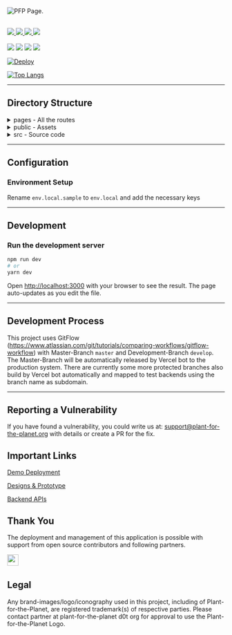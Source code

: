 <br/>
<br/>
<img src="./documentation/screenshots/PFP.png" alt="PFP Page." align="center">
<br/>
<br/>

<p style="align:center;">

<a href="https://planet-app-sf.herokuapp.com/">
    <img src="http://img.shields.io/badge/Demo-%23141619?style=for-the-badge&logo=next.js" />
</a>
<a href="./CODE_OF_CONDUCT.md">
    <img src="http://img.shields.io/badge/Code%20Of%20Conduct-%231dd1a1?style=for-the-badge" />
</a>

<a href="./CONTRIBUTING.md">
    <img src="http://img.shields.io/badge/CONTRIBUTING%20Guidelines-%235f27cd?style=for-the-badge" />
</a>
<a href="https://join.slack.com/share/zt-gejlwtt3-hIE0OwVDbb3vQvw2xDAsQQ">
    <img src="http://img.shields.io/badge/Slack-Join%20Community-%23141619?style=for-the-badge&logo=slack&labelColor=4B124C" />
</a>

<br/>
<br/>

<img src="https://img.shields.io/github/package-json/dependency-version/Plant-for-the-Planet/planet-webapp/next?color=%23141619&logo=next.js&style=for-the-badge" />

<img src="https://img.shields.io/github/contributors/Plant-for-the-Planet/planet-webapp?color=%23141619&logoColor=%23141619&style=for-the-badge" />

<img src="https://img.shields.io/github/commit-activity/w/Plant-for-the-Planet/planet-webapp?color=%23141619&style=for-the-badge" />

<img src="https://img.shields.io/github/issues/Plant-for-the-Planet/planet-webapp?color=%23141619&style=for-the-badge" />

</p>

[![Deploy](https://www.herokucdn.com/deploy/button.svg)](https://heroku.com/deploy?template=https://github.com/Plant-for-the-Planet-org/planet-webapp)

[![Top Langs](https://github-readme-stats.vercel.app/api/top-langs/?username=Plant-for-the-Planet&layout=compact)](https://github.com/anuraghazra/github-readme-stats)

---

## Directory Structure

<details><summary>pages - All the routes</summary>
<ul>
    <li>_app = Page initializations of the project</li></br>
    <li>_document = A custom Document is commonly used to augment your application's html and body tags.</li></br>
    <li>404 = Default 404 page if the route is not found</li></br>
    <li> Project pages -</li>
    </br>
    <table border="1">
        <tr>
            <td>#</td>
            <td><b>Page Name</b></td>
            <td><b>Route</b></td>
            <td><b>Functionality</b></td>
        </tr>
        <tr>
         <td>1</td>
            <td>index.tsx</td>
            <td>/</td>
            <td>Home page of the app with all the projects in list and map</td>
        </tr>
        <tr>
         <td>2</td>
            <td>[id].tsx</td>
            <td>/project-id</td>
            <td>Page of single project which loads all the details of the same</td>
        </tr>
        <tr>
         <td>3</td>
            <td>about.tsx</td>
            <td>/about</td>
            <td>About the organization</td>
        </tr>
        <tr>
         <td>4</td>
            <td>leaderboard.tsx</td>
            <td>/leaderboard</td>
            <td>Showcases the top donors from around the world</td>
        </tr>
        <tr>
         <td>5</td>
            <td>me.tsx</td>
            <td>/me</td>
            <td>User's private profile</td>
        </tr>
        <tr>
         <td>6</td>
            <td>t/[id].tsx</td>
            <td>/t/tpo-id</td>
            <td>TPO's profile</td>
        </tr>
    </table>
</ul>
</details>

<details><summary>public - Assets</summary>
<ul>
    <li>tenants = Assets of all the tenants</li>
    <li>assets = All the images and image components </li>
    <li>And other public assets.</li>

</ul>
</details>

<details><summary>src - Source code</summary>
<ul>
    <li>features = Project features are present here </li>
    <li>tenants = Tenant specific features are present here</li>
    <li>theme = Theme scss files </li>
    <li>utils = Utility functions</li>
</ul>
</details>

---

## Configuration

### Environment Setup

Rename `env.local.sample` to `env.local` and add the necessary keys

---

## Development

### Run the development server

```bash
npm run dev
# or
yarn dev
```

Open [http://localhost:3000](http://localhost:3000) with your browser to see the result. The page auto-updates as you edit the file.

---

## Development Process

This project uses GitFlow (https://www.atlassian.com/git/tutorials/comparing-workflows/gitflow-workflow) with Master-Branch `master` and Development-Branch `develop`. The Master-Branch will be automatically released by Vercel bot to the production system. There are currently some more protected branches also build by Vercel bot automatically and mapped to test backends using the branch name as subdomain.

---

## Reporting a Vulnerability

If you have found a vulnerability, you could write us at: support@plant-for-the-planet.org with details or create a PR for the fix.

## Important Links

[Demo Deployment](https://dev.pp.eco/)

[Designs & Prototype](https://xd.adobe.com/view/8f1c5110-4d7d-445d-8283-8eb1674ce2e4-da4f/)

[Backend APIs](https://plant-for-the-planet.stoplight.io/docs/treecounter-platform/)

## Thank You

The deployment and management of this application is possible with support from open source contributors and following partners.

<a href="https://www.vercel.com?utm_source=planetapp&utm_medium=web&utm_campaign=oss">
<img src="https://cdn.pp.eco/logo/svg/powered-by-vercel.svg" height="26"></a>&nbsp;&nbsp;&nbsp;&nbsp;&nbsp;&nbsp;

## Legal

Any brand-images/logo/iconography used in this project, including of Plant-for-the-Planet, are registered trademark(s) of respective parties. Please contact partner at plant-for-the-planet d0t org for approval to use the Plant-for-the-Planet Logo.
